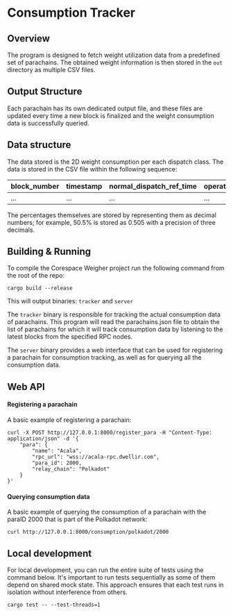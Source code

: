 # Consumption Tracker

## Overview

The program is designed to fetch weight utilization data from a predefined set
of parachains. The obtained weight information is then stored in the `out`
directory as multiple CSV files.

## Output Structure

Each parachain has its own dedicated output file, and these files are updated
every time a new block is finalized and the weight consumption data is
successfully queried.

## Data structure

The data stored is the 2D weight consumption per each dispatch class.
The data is stored in the CSV file within the following sequence:

| block_number | timestamp             | normal_dispatch_ref_time | operational_dispatch_ref_time | mandatory_dispatch_ref_time | normal_proof_size | operational_proof_size | mandatory_proof_size |
|--------------|-----------------------|---------------------------|-------------------------------|-----------------------------|-------------------|-------------------------|-----------------------|
| ...          | ...                   | ...                       | ...                           | ...                         | ...               | ...                     | ...                   |

The percentages themselves are stored by representing them as decimal numbers; 
for example, 50.5% is stored as 0.505 with a precision of three decimals.

## Building & Running

To compile the Corespace Weigher project run the following command from the root of the repo:
```
cargo build --release
```

This will output binaries: `tracker` and `server`

The `tracker` binary is responsible for tracking the actual consumption data of parachains. This program will read the parachains.json file to obtain the list of parachains for which it will track consumption data by listening to the latest blocks from the specified RPC nodes.

The `server` binary provides a web interface that can be used for registering a parachain for consumption tracking, as well as for querying all the consumption data.

## Web API

#### Registering a parachain

A basic example of registering a parachain:

```
curl -X POST http://127.0.0.1:8000/register_para -H "Content-Type: application/json" -d '{
	"para": {
		"name": "Acala",
		"rpc_url": "wss://acala-rpc.dwellir.com",
		"para_id": 2000,
		"relay_chain": "Polkadot"
	}
}'
```

#### Querying consumption data

A basic example of querying the consumption of a parachain with the paraID 2000 that is part of the Polkadot network:

```
curl http://127.0.0.1:8000/consumption/polkadot/2000
```

## Local development

For local development, you can run the entire suite of tests using the command below. It's important to run tests sequentially as some of them depend on shared mock state. This approach ensures that each test runs in isolation without interference from others.
```
cargo test -- --test-threads=1
```

